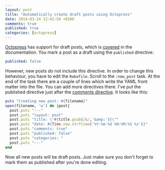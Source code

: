 ```yaml
---
layout: post
title: "Automatically create draft posts using Octopress"
date: 2014-03-24 12:41:54 +0100
comments: true
published: true
categories: [octopress]
---
```

[Octopress](http://octopress.org/) has support for draft posts, which is [covered](http://octopress.org/docs/blogging/) in the documentation. You mark a post as a draft using the `published` directive:

``` yaml
published: false
```

<!-- more -->

However, new posts do not include this directive. In order to change this behaviour, you have to edit the `Rakefile`. Scroll to the `:new_post` task. At the end of the task there are a couple of lines which write the YAML front matter into the file. You can add more directives there. I've put the published directive just after the [comments directive](https://github.com/imathis/octopress/blob/master/Rakefile#L116). It looks like this:

``` ruby
puts "Creating new post: #{filename}"
open(filename, 'w') do |post|
  post.puts "---"
  post.puts "layout: post"
  post.puts "title: \"#{title.gsub(/&/,'&amp;')}\""
  post.puts "date: #{Time.now.strftime('%Y-%m-%d %H:%M:%S %z')}"
  post.puts "comments: true"
  post.puts "published: false"
  post.puts "categories: "
  post.puts "---"
end
```

Now all new posts will be draft posts. Just make sure you don't forget to mark them as published after you're done editing.